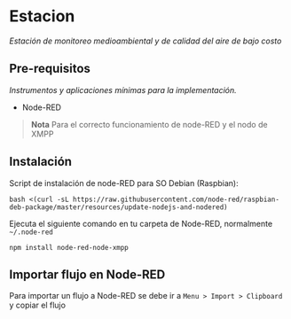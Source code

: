 # Estacion
_Estación de monitoreo medioambiental y de calidad del aire de bajo costo_

## Pre-requisitos
_Instrumentos y aplicaciones mínimas para la implementación._

* Node-RED
> **Nota** Para el correcto funcionamiento de node-RED y el nodo de XMPP

## Instalación
Script de instalación de node-RED para SO Debian (Raspbian):
```
bash <(curl -sL https://raw.githubusercontent.com/node-red/raspbian-deb-package/master/resources/update-nodejs-and-nodered)
```
Ejecuta el siguiente comando en tu carpeta de Node-RED, normalmente `~/.node-red`
```
npm install node-red-node-xmpp
```
## Importar flujo en Node-RED
Para importar un flujo a Node-RED se debe ir a `Menu > Import > Clipboard`
y copiar el flujo

